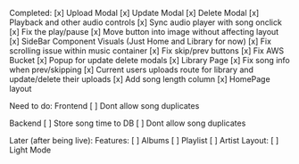 Completed:
  [x] Upload Modal
  [x] Update Modal
  [x] Delete Modal
  [x] Playback and other audio controls
  [x] Sync audio player with song onclick
  [x] Fix the play/pause 
  [x] Move button into image without affecting layout
  [x] SideBar Component Visuals (Just Home and Library for now)
  [x] Fix scrolling issue within music container
  [x] Fix skip/prev buttons
  [x] Fix AWS Bucket
  [x] Popup for update delete modals
  [x] Library Page
  [x] Fix song info when prev/skipping
  [x] Current users uploads route for library and update/delete their uploads
  [x] Add song length column
  [x] HomePage layout 
  
Need to do:
  Frontend
  [ ] Dont allow song duplicates 
  
  Backend
  [ ] Store song time to DB 
  [ ] Dont allow song duplicates 
  
  

Later (after being live):
  Features:
  [ ] Albums
  [ ] Playlist 
  [ ] Artist
  Layout:
  [ ] Light Mode